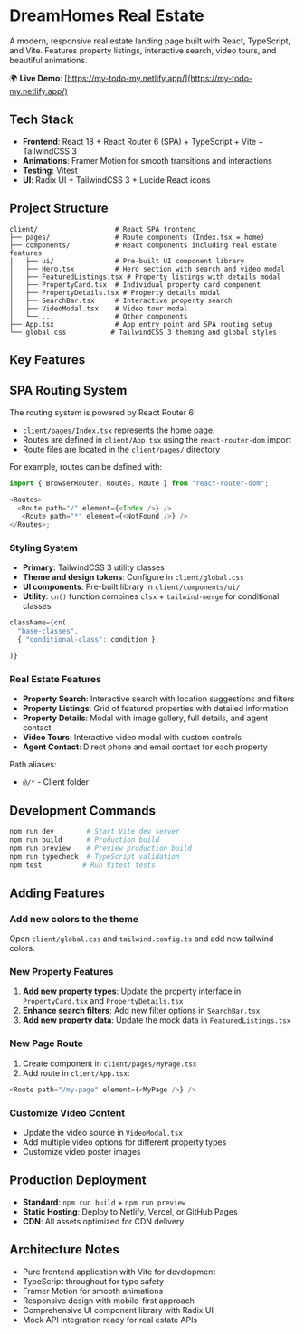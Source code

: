 # DreamHomes Real Estate

A modern, responsive real estate landing page built with React, TypeScript, and Vite. Features property listings, interactive search, video tours, and beautiful animations.

🌍 **Live Demo**: [https://my-todo-my.netlify.app/](https://my-todo-my.netlify.app/)


## Tech Stack

- **Frontend**: React 18 + React Router 6 (SPA) + TypeScript + Vite + TailwindCSS 3
- **Animations**: Framer Motion for smooth transitions and interactions
- **Testing**: Vitest
- **UI**: Radix UI + TailwindCSS 3 + Lucide React icons

## Project Structure

```
client/                   # React SPA frontend
├── pages/                # Route components (Index.tsx = home)
├── components/           # React components including real estate features
│   ├── ui/               # Pre-built UI component library
│   ├── Hero.tsx          # Hero section with search and video modal
│   ├── FeaturedListings.tsx # Property listings with details modal
│   ├── PropertyCard.tsx  # Individual property card component
│   ├── PropertyDetails.tsx # Property details modal
│   ├── SearchBar.tsx     # Interactive property search
│   ├── VideoModal.tsx    # Video tour modal
│   └── ...               # Other components
├── App.tsx               # App entry point and SPA routing setup
└── global.css           # TailwindCSS 3 theming and global styles
```

## Key Features

## SPA Routing System

The routing system is powered by React Router 6:

- `client/pages/Index.tsx` represents the home page.
- Routes are defined in `client/App.tsx` using the `react-router-dom` import
- Route files are located in the `client/pages/` directory

For example, routes can be defined with:

```typescript
import { BrowserRouter, Routes, Route } from "react-router-dom";

<Routes>
  <Route path="/" element={<Index />} />
   <Route path="*" element={<NotFound />} />
</Routes>;
```

### Styling System

- **Primary**: TailwindCSS 3 utility classes
- **Theme and design tokens**: Configure in `client/global.css`
- **UI components**: Pre-built library in `client/components/ui/`
- **Utility**: `cn()` function combines `clsx` + `tailwind-merge` for conditional classes

```typescript
className={cn(
  "base-classes",
  { "conditional-class": condition },

)}
```

### Real Estate Features

- **Property Search**: Interactive search with location suggestions and filters
- **Property Listings**: Grid of featured properties with detailed information
- **Property Details**: Modal with image gallery, full details, and agent contact
- **Video Tours**: Interactive video modal with custom controls
- **Agent Contact**: Direct phone and email contact for each property

Path aliases:

- `@/*` - Client folder

## Development Commands

```bash
npm run dev        # Start Vite dev server
npm run build      # Production build
npm run preview    # Preview production build
npm run typecheck  # TypeScript validation
npm test          # Run Vitest tests
```

## Adding Features

### Add new colors to the theme

Open `client/global.css` and `tailwind.config.ts` and add new tailwind colors.

### New Property Features

1. **Add new property types**: Update the property interface in `PropertyCard.tsx` and `PropertyDetails.tsx`
2. **Enhance search filters**: Add new filter options in `SearchBar.tsx`
3. **Add new property data**: Update the mock data in `FeaturedListings.tsx`

### New Page Route

1. Create component in `client/pages/MyPage.tsx`
2. Add route in `client/App.tsx`:

```typescript
<Route path="/my-page" element={<MyPage />} />
```

### Customize Video Content

- Update the video source in `VideoModal.tsx`
- Add multiple video options for different property types
- Customize video poster images

## Production Deployment

- **Standard**: `npm run build` + `npm run preview`
- **Static Hosting**: Deploy to Netlify, Vercel, or GitHub Pages
- **CDN**: All assets optimized for CDN delivery

## Architecture Notes

- Pure frontend application with Vite for development
- TypeScript throughout for type safety
- Framer Motion for smooth animations
- Responsive design with mobile-first approach
- Comprehensive UI component library with Radix UI
- Mock API integration ready for real estate APIs
